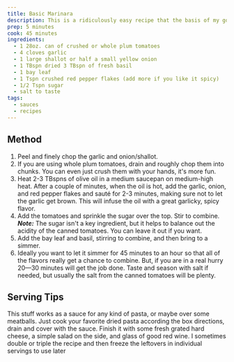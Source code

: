 ```yaml
---
title: Basic Marinara
description: This is a ridiculously easy recipe that the basis of my go weeknight dinners. I haven't bought pasta sauce in a jar since I mastered this one.
prep: 5 minutes
cook: 45 minutes
ingredients:
  - 1 28oz. can of crushed or whole plum tomatoes 
  - 4 cloves garlic
  - 1 large shallot or half a small yellow onion
  - 1 TBspn dried 3 TBspn of fresh basil
  - 1 bay leaf
  - 1 Tspn crushed red pepper flakes (add more if you like it spicy)
  - 1/2 Tspn sugar
  - salt to taste
tags:
  - sauces
  - recipes
---
```

## Method
1. Peel and finely chop the garlic and onion/shallot.
2. If you are using whole plum tomatoes, drain and roughly chop them into chunks. You can even just crush them with your hands, it's more fun.
3. Heat 2-3 TBspns of olive oil in a medium saucepan on medium-high heat. After a couple of minutes, when the oil is hot, add the garlic, onion, and red pepper flakes and sauté for 2-3 minutes, making sure not to let the garlic get brown. This will infuse the oil with a great garlicky, spicy flavor.
4. Add the tomatoes and sprinkle the sugar over the top. Stir to combine. **_Note:_** The sugar isn't a key ingredient, but it helps to balance out the acidity of the canned tomatoes. You can leave it out if you want.
5. Add the bay leaf and basil, stirring to combine, and then bring to a simmer.
6. Ideally you want to let it simmer for 45 minutes to an hour so that all of the flavors really get a chance to combine. But, if you are in a real hurry 20—30 minutes will get the job done. Taste and season with salt if needed, but usually the salt from the canned tomatoes will be plenty.

## Serving Tips
This stuff works as a sauce for any kind of pasta, or maybe over some meatballs. Just cook your favorite dried pasta according the box directions, drain and cover with the sauce. Finish it with some fresh grated hard cheese, a simple salad on the side, and glass of good red wine. I sometimes double or triple the recipe and then freeze the leftovers in individual servings to use later